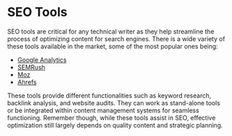 # SEO Tools

SEO tools are critical for any technical writer as they help streamline the process of optimizing content for search engines. There is a wide variety of these tools available in the market, some of the most popular ones being:
- [Google Analytics](https://analytics.google.com/analytics)
- [SEMRush](https://www.semrush.com/)
- [Moz](https://moz.com/)
- [Ahrefs](https://ahrefs.com/)

These tools provide different functionalities such as keyword research, backlink analysis, and website audits. They can work as stand-alone tools or be integrated within content management systems for seamless functioning. Remember though, while these tools assist in SEO, effective optimization still largely depends on quality content and strategic planning.
